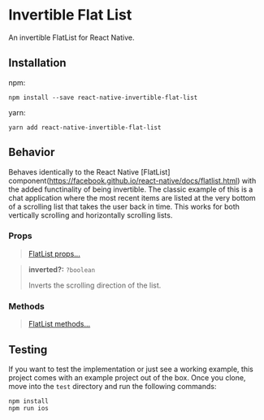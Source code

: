 # Invertible Flat List

An invertible FlatList for React Native.

## Installation

npm:
```
npm install --save react-native-invertible-flat-list
```

yarn:
```
yarn add react-native-invertible-flat-list
```

## Behavior

Behaves identically to the React Native [FlatList] component(https://facebook.github.io/react-native/docs/flatlist.html) with the added functinality of being invertible. The classic example of this is a chat application where the most recent items are listed at the very bottom of a scrolling list that takes the user back in time. This works for both vertically scrolling and horizontally scrolling lists.

### Props

> [FlatList props...](https://facebook.github.io/react-native/docs/flatlist.html#props)

> **inverted?:** `?boolean`
>
> Inverts the scrolling direction of the list.

### Methods

> [FlatList methods...](https://facebook.github.io/react-native/docs/flatlist.html#methods)

## Testing

If you want to test the implementation or just see a working example, this project comes with an example project out of the box. Once you clone, move into the `test` directory and run the following commands:

```
npm install
npm run ios
```
